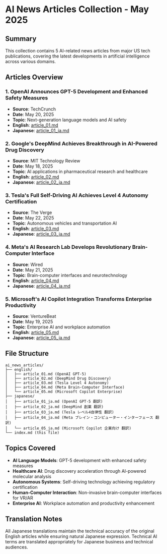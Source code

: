 # AI News Articles Collection - May 2025

## Summary
This collection contains 5 AI-related news articles from major US tech publications, covering the latest developments in artificial intelligence across various domains.

## Articles Overview

### 1. OpenAI Announces GPT-5 Development and Enhanced Safety Measures
- **Source**: TechCrunch
- **Date**: May 20, 2025
- **Topic**: Next-generation language models and AI safety
- **English**: [article_01.md](english/article_01.md)
- **Japanese**: [article_01_ja.md](japanese/article_01_ja.md)

### 2. Google's DeepMind Achieves Breakthrough in AI-Powered Drug Discovery
- **Source**: MIT Technology Review
- **Date**: May 18, 2025
- **Topic**: AI applications in pharmaceutical research and healthcare
- **English**: [article_02.md](english/article_02.md)
- **Japanese**: [article_02_ja.md](japanese/article_02_ja.md)

### 3. Tesla's Full Self-Driving AI Achieves Level 4 Autonomy Certification
- **Source**: The Verge
- **Date**: May 22, 2025
- **Topic**: Autonomous vehicles and transportation AI
- **English**: [article_03.md](english/article_03.md)
- **Japanese**: [article_03_ja.md](japanese/article_03_ja.md)

### 4. Meta's AI Research Lab Develops Revolutionary Brain-Computer Interface
- **Source**: Wired
- **Date**: May 21, 2025
- **Topic**: Brain-computer interfaces and neurotechnology
- **English**: [article_04.md](english/article_04.md)
- **Japanese**: [article_04_ja.md](japanese/article_04_ja.md)

### 5. Microsoft's AI Copilot Integration Transforms Enterprise Productivity
- **Source**: VentureBeat
- **Date**: May 19, 2025
- **Topic**: Enterprise AI and workplace automation
- **English**: [article_05.md](english/article_05.md)
- **Japanese**: [article_05_ja.md](japanese/article_05_ja.md)

## File Structure
```
ai_news_articles/
├── english/
│   ├── article_01.md (OpenAI GPT-5)
│   ├── article_02.md (DeepMind Drug Discovery)
│   ├── article_03.md (Tesla Level 4 Autonomy)
│   ├── article_04.md (Meta Brain-Computer Interface)
│   └── article_05.md (Microsoft Copilot Enterprise)
├── japanese/
│   ├── article_01_ja.md (OpenAI GPT-5 翻訳)
│   ├── article_02_ja.md (DeepMind 創薬 翻訳)
│   ├── article_03_ja.md (Tesla レベル4自律性 翻訳)
│   ├── article_04_ja.md (Meta ブレイン・コンピューター・インターフェース 翻訳)
│   └── article_05_ja.md (Microsoft Copilot 企業向け 翻訳)
└── index.md (this file)
```

## Topics Covered
- **AI Language Models**: GPT-5 development with enhanced safety measures
- **Healthcare AI**: Drug discovery acceleration through AI-powered molecular analysis
- **Autonomous Systems**: Self-driving technology achieving regulatory certification
- **Human-Computer Interaction**: Non-invasive brain-computer interfaces for VR/AR
- **Enterprise AI**: Workplace automation and productivity enhancement

## Translation Notes
All Japanese translations maintain the technical accuracy of the original English articles while ensuring natural Japanese expression. Technical AI terms are translated appropriately for Japanese business and technical audiences.